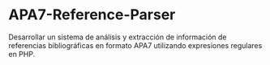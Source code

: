 # APA7-Reference-Parser
Desarrollar un sistema de análisis y extracción de información de referencias bibliográficas en formato APA7 utilizando expresiones regulares en PHP.
